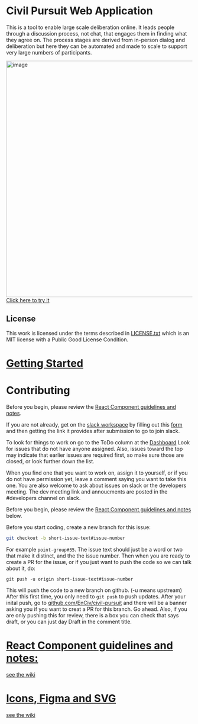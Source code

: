 # Civil Pursuit Web Application

This is a tool to enable large scale deliberation online. It leads people through a discussion process, not chat, that engages them in finding what they agree on. The process stages are derived from in-person dialog and deliberation but here they can be automated and made to scale to support very large numbers of participants.

[<img width="638" alt="image" src="https://user-images.githubusercontent.com/3317487/233766186-d63eb3d3-4015-4551-bb00-7ff4403c64b5.png">](https://civilpursuit.herokuapp.com/item/pvote)
[Click here to try it](https://civilpursuit.herokuapp.com/item/pvote)

## License

This work is licensed under the terms described in [LICENSE.txt](https://github.com/EnCiv/civil-pursuit/blob/master/LICENSE.txt) which is an MIT license with a Public Good License Condition.

# [Getting Started](https://github.com/EnCiv/.github/wiki/Getting-Started-%E2%80%90-Repo-Setup)

# Contributing

Before you begin, please review the [React Component guidelines and notes](https://github.com/EnCiv/.github/wiki/React-Coding-and-Style-Guidelines).

If you are not already, get on the [slack workspace](https://docs.google.com/forms/d/e/1FAIpQLSee58BUiy12dtloG9pLITsELcNldIwXcEtCotV9r95BZJSIVA/viewform?usp=sf_link) by filling out this [form](https://docs.google.com/forms/d/e/1FAIpQLSee58BUiy12dtloG9pLITsELcNldIwXcEtCotV9r95BZJSIVA/viewform?usp=sf_link) and then getting the link it provides after submission to go to join slack.

To look for things to work on go to the ToDo column at the [Dashboard](https://github.com/orgs/EnCiv/projects/1/views/1)
Look for issues that do not have anyone assigned. Also, issues toward the top may indicate that earlier issues are required first, so make sure those are closed, or look further down the list.

When you find one that you want to work on, assign it to yourself, or if you do not have permission yet, leave a comment saying you want to take this one.
You are also welcome to ask about issues on slack or the developers meeting. The dev meeting link and annoucments are posted in the #developers channel on slack.

Before you begin, please review the [React Component guidelines and notes]((https://github.com/EnCiv/.github/wiki/React-Coding-and-Style-Guidelines)) below.

Before you start coding, create a new branch for this issue:

```bash
git checkout -b short-issue-text#issue-number
```

For example `point-group#35`. The issue text should just be a word or two that make it distinct, and the the issue number.
Then when you are ready to create a PR for the issue, or if you just want to push the code so we can talk about it, do:

```
git push -u origin short-issue-text#issue-number
```

This will push the code to a new branch on github. (-u means upstream) After this first time, you only need to `git push` to push updates.
After your inital push, go to [github.com/EnCiv/civil-pursuit](https://github.com/EnCiv/civil-pursuit) and there will be a banner asking you if you want to creat a PR for this branch. Go ahead. Also, if you are only pushing this for review, there is a box you can check that says draft, or you can just day Draft in the comment title.

# [React Component guidelines and notes:](https://github.com/EnCiv/.github/wiki/React-Coding-and-Style-Guidelines)
[see the wiki](https://github.com/EnCiv/.github/wiki/React-Coding-and-Style-Guidelines)

# [Icons, Figma and SVG](https://github.com/EnCiv/.github/wiki/Icons,-Figma-and-SVG)
[see the wiki](https://github.com/EnCiv/.github/wiki/Icons,-Figma-and-SVG)

